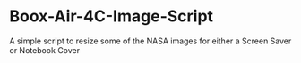 # Boox-Air-4C-Image-Script
A simple script to resize some of the NASA images for either a Screen Saver or Notebook Cover
